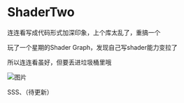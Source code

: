 # ShaderTwo

连连看写成代码形式加深印象，上个库太乱了，重搞一个

玩了一个星期的Shader Graph，发现自己写shader能力变拉了

所以连连看虽好，但要丢进垃圾桶里哦

![图片](https://user-images.githubusercontent.com/50166070/159422407-f43d457b-81f6-4664-93cf-10feeea81481.png)

SSS、（待更新）
